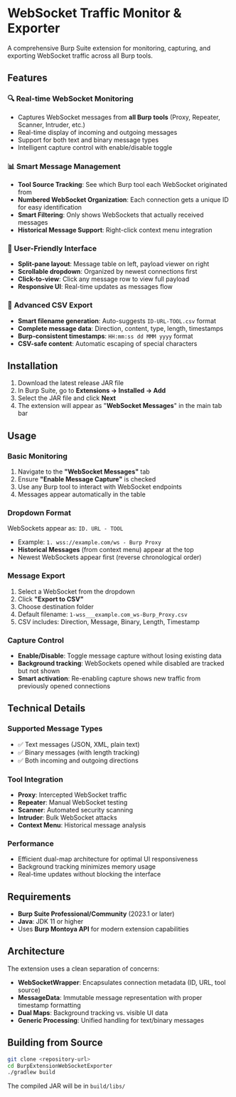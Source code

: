 # WebSocket Traffic Monitor & Exporter

A comprehensive Burp Suite extension for monitoring, capturing, and exporting WebSocket traffic across all Burp tools.

## Features

### 🔍 **Real-time WebSocket Monitoring**
- Captures WebSocket messages from **all Burp tools** (Proxy, Repeater, Scanner, Intruder, etc.)
- Real-time display of incoming and outgoing messages
- Support for both text and binary message types
- Intelligent capture control with enable/disable toggle

### 📊 **Smart Message Management**
- **Tool Source Tracking**: See which Burp tool each WebSocket originated from
- **Numbered WebSocket Organization**: Each connection gets a unique ID for easy identification  
- **Smart Filtering**: Only shows WebSockets that actually received messages
- **Historical Message Support**: Right-click context menu integration

### 🎯 **User-Friendly Interface**
- **Split-pane layout**: Message table on left, payload viewer on right
- **Scrollable dropdown**: Organized by newest connections first
- **Click-to-view**: Click any message row to view full payload
- **Responsive UI**: Real-time updates as messages flow

### 📁 **Advanced CSV Export**
- **Smart filename generation**: Auto-suggests `ID-URL-TOOL.csv` format
- **Complete message data**: Direction, content, type, length, timestamps
- **Burp-consistent timestamps**: `HH:mm:ss dd MMM yyyy` format
- **CSV-safe content**: Automatic escaping of special characters

## Installation

1. Download the latest release JAR file
2. In Burp Suite, go to **Extensions → Installed → Add**
3. Select the JAR file and click **Next**
4. The extension will appear as "**WebSocket Messages**" in the main tab bar

## Usage

### Basic Monitoring
1. Navigate to the **"WebSocket Messages"** tab
2. Ensure **"Enable Message Capture"** is checked
3. Use any Burp tool to interact with WebSocket endpoints
4. Messages appear automatically in the table

### Dropdown Format
WebSockets appear as: `ID. URL - TOOL`
- Example: `1. wss://example.com/ws - Burp Proxy`
- **Historical Messages** (from context menu) appear at the top
- Newest WebSockets appear first (reverse chronological order)

### Message Export
1. Select a WebSocket from the dropdown
2. Click **"Export to CSV"**
3. Choose destination folder
4. Default filename: `1-wss___example.com_ws-Burp_Proxy.csv`
5. CSV includes: Direction, Message, Binary, Length, Timestamp

### Capture Control
- **Enable/Disable**: Toggle message capture without losing existing data
- **Background tracking**: WebSockets opened while disabled are tracked but not shown
- **Smart activation**: Re-enabling capture shows new traffic from previously opened connections

## Technical Details

### Supported Message Types
- ✅ Text messages (JSON, XML, plain text)
- ✅ Binary messages (with length tracking)
- ✅ Both incoming and outgoing directions

### Tool Integration
- **Proxy**: Intercepted WebSocket traffic
- **Repeater**: Manual WebSocket testing
- **Scanner**: Automated security scanning
- **Intruder**: Bulk WebSocket attacks
- **Context Menu**: Historical message analysis

### Performance
- Efficient dual-map architecture for optimal UI responsiveness
- Background tracking minimizes memory usage
- Real-time updates without blocking the interface

## Requirements

- **Burp Suite Professional/Community** (2023.1 or later)
- **Java**: JDK 11 or higher
- Uses **Burp Montoya API** for modern extension capabilities

## Architecture

The extension uses a clean separation of concerns:
- **WebSocketWrapper**: Encapsulates connection metadata (ID, URL, tool source)
- **MessageData**: Immutable message representation with proper timestamp formatting
- **Dual Maps**: Background tracking vs. visible UI data
- **Generic Processing**: Unified handling for text/binary messages

## Building from Source

```bash
git clone <repository-url>
cd BurpExtensionWebSocketExporter
./gradlew build
```

The compiled JAR will be in `build/libs/`